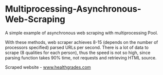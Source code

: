# Multiprocessing-Asynchronous-Web-Scraping
A simple example of asynchronous web scraping with multiprocessing Pool. 

With these methods, web scraper achieves 8-15 (depends on the number of processors specified) parsed URLs per second. There is a lot of data to scrape (8 qualities for each person), thus the speed is not so high, since parsing function takes 90% time, not requests and retrieving HTML source.

Scraped website - www.healthgrades.com
